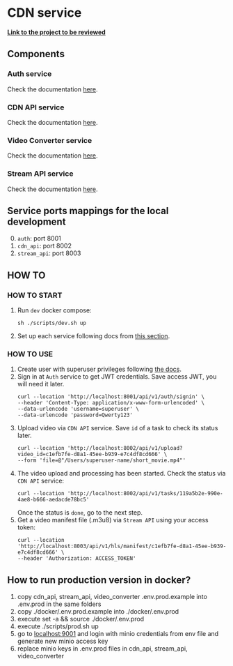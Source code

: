 # CDN service

**[Link to the project to be reviewed](https://github.com/alena-kono/graduate_work)**

## Components
### Auth service
Check the documentation [here](auth/README.md).

### CDN API service
Check the documentation [here](cdn_api/README.md).

### Video Converter service
Check the documentation [here](video_converter/README.md).

### Stream API service
Check the documentation [here](stream_api/README.md).

## Service ports mappings for the local development
0. `auth`: port 8001
1. `cdn_api`: port 8002
2. `stream_api`: port 8003

## HOW TO

### HOW TO START

1. Run `dev` docker compose:
    ```
    sh ./scripts/dev.sh up
    ```

2. Set up each service following docs from [this section](#components).

### HOW TO USE

1. Create user with superuser privileges following [the docs](auth/README.md#create-superuser-via-cli).
2. Sign in at `Auth` service to get JWT credentials. Save access JWT, you will need it later.
   ```
   curl --location 'http://localhost:8001/api/v1/auth/signin' \
   --header 'Content-Type: application/x-www-form-urlencoded' \
   --data-urlencode 'username=superuser' \
   --data-urlencode 'password=Qwerty123'
   ```
3. Upload video via `CDN API` service. Save `id` of a task to check its status later.
   ```
   curl --location 'http://localhost:8002/api/v1/upload?video_id=c1efb7fe-d8a1-45ee-b939-e7c4df8cd666' \
   --form 'file=@"/Users/superuser-name/short_movie.mp4"'
   ```
4. The video upload and processing has been started. Check the status via `CDN API` service:
   ```
   curl --location 'http://localhost:8002/api/v1/tasks/119a5b2e-990e-4ae8-b666-aedacde78bc5'
   ```
   Once the status is `done`, go to the next step.
5. Get a video manifest file (.m3u8) via `Stream API` using your access token:
   ```
   curl --location 'http://localhost:8003/api/v1/hls/manifest/c1efb7fe-d8a1-45ee-b939-e7c4df8cd666' \
   --header 'Authorization: ACCESS_TOKEN'
   ```

## How to run production version in docker?

1) copy cdn_api, stream_api, video_converter .env.prod.example into .env.prod in the same folders
2) copy ./docker/.env.prod.example into ./docker/.env.prod
3) execute set -a && source ./docker/.env.prod
4) execute ./scripts/prod.sh up
5) go to [localhost:9001](http://localhost:9001) and login with minio credentials from env file and generate new minio access key
6) replace minio keys in .env.prod files in cdn_api, stream_api, video_converter